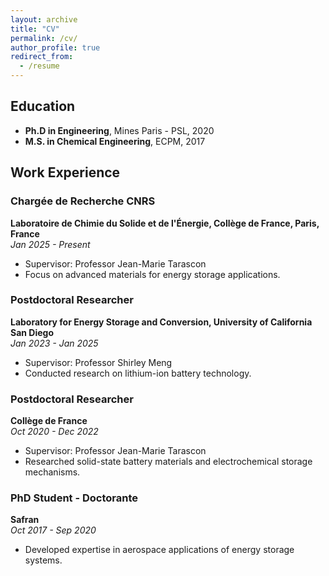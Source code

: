 ```yaml
---
layout: archive
title: "CV"
permalink: /cv/
author_profile: true
redirect_from:
  - /resume
---
```


## Education

- **Ph.D in Engineering**, Mines Paris - PSL, 2020
- **M.S. in Chemical Engineering**, ECPM, 2017

## Work Experience

### **Chargée de Recherche CNRS**
**Laboratoire de Chimie du Solide et de l'Énergie, Collège de France, Paris, France**  
*Jan 2025 - Present*  
- Supervisor: Professor Jean-Marie Tarascon  
- Focus on advanced materials for energy storage applications.

### **Postdoctoral Researcher**
**Laboratory for Energy Storage and Conversion, University of California San Diego**  
*Jan 2023 - Jan 2025*  
- Supervisor: Professor Shirley Meng  
- Conducted research on lithium-ion battery technology.

### **Postdoctoral Researcher**
**Collège de France**  
*Oct 2020 - Dec 2022*  
- Supervisor: Professor Jean-Marie Tarascon  
- Researched solid-state battery materials and electrochemical storage mechanisms.

### **PhD Student - Doctorante**
**Safran**  
*Oct 2017 - Sep 2020*  
- Developed expertise in aerospace applications of energy storage systems.
